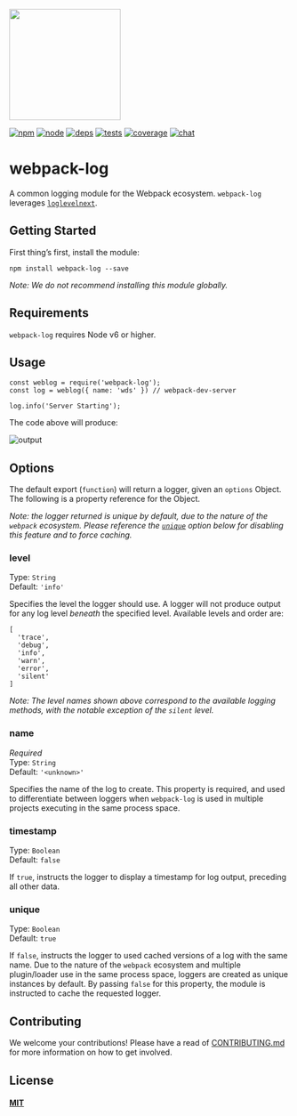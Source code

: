 [<img src="https://webpack.js.org/assets/icon-square-big.svg" width="200" height="200" />](https://github.com/webpack/webpack)

[![npm](https://img.shields.io/npm/v/webpack-log.svg)](https://npmjs.com/package/webpack-log) [![node](https://img.shields.io/node/v/webpack-log.svg)](https://nodejs.org) [![deps](https://david-dm.org/webpack-contrib/webpack-log.svg)](https://david-dm.org/webpack-contrib/webpack-log) [![tests](http://img.shields.io/travis/webpack-contrib/webpack-log.svg)](https://travis-ci.org/webpack-contrib/webpack-log) [![coverage](https://codecov.io/gh/webpack-contrib/webpack-log/branch/master/graph/badge.svg)](https://codecov.io/gh/webpack-contrib/webpack-log) [![chat](https://badges.gitter.im/webpack/webpack.svg)](https://gitter.im/webpack/webpack)

webpack-log
===========

A common logging module for the Webpack ecosystem. `webpack-log` leverages [`loglevelnext`](https://github.com/shellscape/loglevelnext).

Getting Started
---------------

First thing’s first, install the module:

    npm install webpack-log --save

*Note: We do not recommend installing this module globally.*

Requirements
------------

`webpack-log` requires Node v6 or higher.

Usage
-----

    const weblog = require('webpack-log');
    const log = weblog({ name: 'wds' }) // webpack-dev-server

    log.info('Server Starting');

The code above will produce:

![output](output.png)

Options
-------

The default export (`function`) will return a logger, given an `options` Object. The following is a property reference for the Object.

*Note: the logger returned is unique by default, due to the nature of the `webpack` ecosystem. Please reference the [`unique`](#unique) option below for disabling this feature and to force caching.*

### level

Type: `String`  
Default: `'info'`

Specifies the level the logger should use. A logger will not produce output for any log level *beneath* the specified level. Available levels and order are:

    [
      'trace',
      'debug',
      'info',
      'warn',
      'error',
      'silent'
    ]

*Note: The level names shown above correspond to the available logging methods, with the notable exception of the `silent` level.*

### name

*Required*  
Type: `String`  
Default: `'<unknown>'`

Specifies the name of the log to create. This property is required, and used to differentiate between loggers when `webpack-log` is used in multiple projects executing in the same process space.

### timestamp

Type: `Boolean`  
Default: `false`

If `true`, instructs the logger to display a timestamp for log output, preceding all other data.

### unique

Type: `Boolean`  
Default: `true`

If `false`, instructs the logger to used cached versions of a log with the same name. Due to the nature of the `webpack` ecosystem and multiple plugin/loader use in the same process space, loggers are created as unique instances by default. By passing `false` for this property, the module is instructed to cache the requested logger.

Contributing
------------

We welcome your contributions! Please have a read of [CONTRIBUTING.md](CONTRIBUTING.md) for more information on how to get involved.

License
-------

#### [MIT](./LICENSE)
